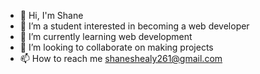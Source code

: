 - 👋 Hi, I'm Shane
- 👀 I’m a student interested in becoming a web developer
- 🌱 I’m currently learning web development
- 💞️ I’m looking to collaborate on making projects
- 📫 How to reach me shaneshealy261@gmail.com

<!---
Shealy26/Shealy26 is a ✨ special ✨ repository because its `README.md` (this file) appears on your GitHub profile.
You can click the Preview link to take a look at your changes.
--->

